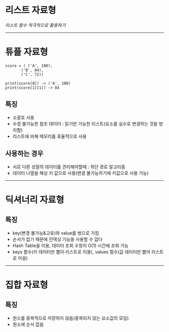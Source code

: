 # 리스트 자료형
*리스트 함수 적극적으로 활용하기*

---

# 튜플 자료형
```
score = ( ('A', 100),
       ('B', 84),
       ('C', 72))

print(score[0]) -> ('A', 100)
print(score[1][1]) -> 84
```
## 특징
- 소괄호 사용
- 수정 불가능한 참조 데이터 : 읽기만 가능한 리스트(요소를 실수로 변경하는 것을 방지함)
- 리스트에 비해 메모리를 효율적으로 사용

## 사용하는 경우
- 서로 다른 성질의 데이터를 관리해야할때 : 최단 경로 알고리즘
- 데이터 나열을 해싱 키 값으로 사용(변경 불가능하기에 키값으로 사용 가능)

---

# 딕셔너리 자료형

## 특징
- key(변경 불가능&고유)와 value를 쌍으로 가짐
- 순서가 없기 때문에 인덱싱 기능을 사용할 수 없다
- Hash Table을 이용, 데이터 조회 수정이 O(1) 시간에 조회 가능
- keys 함수(키 데이터만 뽑아 리스트로 이용), values 함수(값 데이터만 뽑아 리스트로 이용)

---

# 집합 자료형

## 특징
- 원소를 중복적으로 저장하지 않음(중복되지 않는 요소값의 모임)
- 원소에 순서 없음